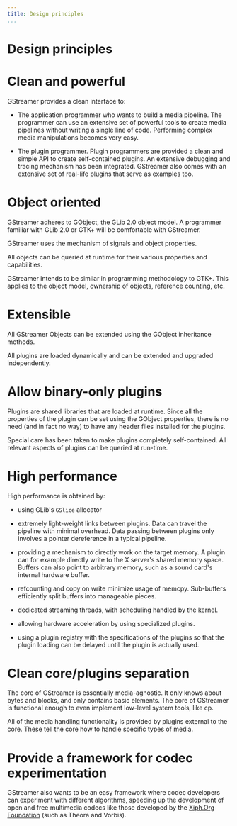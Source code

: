 ```yaml
---
title: Design principles
...
```


# Design principles

# Clean and powerful

GStreamer provides a clean interface to:

  - The application programmer who wants to build a media pipeline. The
    programmer can use an extensive set of powerful tools to create
    media pipelines without writing a single line of code. Performing
    complex media manipulations becomes very easy.

  - The plugin programmer. Plugin programmers are provided a clean and
    simple API to create self-contained plugins. An extensive debugging
    and tracing mechanism has been integrated. GStreamer also comes with
    an extensive set of real-life plugins that serve as examples too.

# Object oriented

GStreamer adheres to GObject, the GLib 2.0 object model. A programmer
familiar with GLib 2.0 or GTK+ will be comfortable with GStreamer.

GStreamer uses the mechanism of signals and object properties.

All objects can be queried at runtime for their various properties and
capabilities.

GStreamer intends to be similar in programming methodology to GTK+. This
applies to the object model, ownership of objects, reference counting,
etc.

# Extensible

All GStreamer Objects can be extended using the GObject inheritance
methods.

All plugins are loaded dynamically and can be extended and upgraded
independently.

# Allow binary-only plugins

Plugins are shared libraries that are loaded at runtime. Since all the
properties of the plugin can be set using the GObject properties, there
is no need (and in fact no way) to have any header files installed for
the plugins.

Special care has been taken to make plugins completely self-contained.
All relevant aspects of plugins can be queried at run-time.

# High performance

High performance is obtained by:

  - using GLib's `GSlice` allocator

  - extremely light-weight links between plugins. Data can travel the
    pipeline with minimal overhead. Data passing between plugins only
    involves a pointer dereference in a typical pipeline.

  - providing a mechanism to directly work on the target memory. A
    plugin can for example directly write to the X server's shared
    memory space. Buffers can also point to arbitrary memory, such as a
    sound card's internal hardware buffer.

  - refcounting and copy on write minimize usage of memcpy. Sub-buffers
    efficiently split buffers into manageable pieces.

  - dedicated streaming threads, with scheduling handled by the kernel.

  - allowing hardware acceleration by using specialized plugins.

  - using a plugin registry with the specifications of the plugins so
    that the plugin loading can be delayed until the plugin is actually
    used.

# Clean core/plugins separation

The core of GStreamer is essentially media-agnostic. It only knows about
bytes and blocks, and only contains basic elements. The core of
GStreamer is functional enough to even implement low-level system tools,
like cp.

All of the media handling functionality is provided by plugins external
to the core. These tell the core how to handle specific types of media.

# Provide a framework for codec experimentation

GStreamer also wants to be an easy framework where codec developers can
experiment with different algorithms, speeding up the development of
open and free multimedia codecs like those developed by the [Xiph.Org
Foundation](http://www.xiph.org) (such as Theora and Vorbis).

